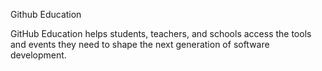 Github Education

GitHub Education helps students, teachers, and schools access the tools and events they need to shape the next generation of software development.